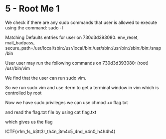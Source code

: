 # 5 - Root Me 1

We check if there are any sudo commands that user is allowed to execute using the command:
sudo -l

Matching Defaults entries for user on 730d3d393080:
    env_reset, mail_badpass, secure_path=/usr/local/sbin\:/usr/local/bin\:/usr/sbin\:/usr/bin\:/sbin\:/bin\:/snap/bin

User user may run the following commands on 730d3d393080:
    (root) /usr/bin/vim
    
We find that the user can run sudo vim.

So we run sudo vim and use :term to get a terminal window in vim which is controlled by root

Now we have sudo privileges we can use chmod +x flag.txt

and read the flag.txt file by using cat flag.txt

which gives us the flag

ICTF{v1m_1s_b3tt3r_th4n_3m4c5_4nd_n4n0_h4h4h4}
